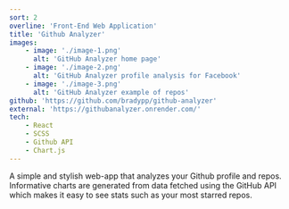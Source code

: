 ```yaml
---
sort: 2
overline: 'Front-End Web Application'
title: 'Github Analyzer'
images:
    - image: './image-1.png'
      alt: 'GitHub Analyzer home page'
    - image: './image-2.png'
      alt: 'GitHub Analyzer profile analysis for Facebook'
    - image: './image-3.png'
      alt: 'GitHub Analyzer example of repos'
github: 'https://github.com/bradypp/github-analyzer'
external: 'https://githubanalyzer.onrender.com/'
tech:
    - React
    - SCSS
    - Github API
    - Chart.js
---
```


A simple and stylish web-app that analyzes your Github profile and repos. Informative charts are generated from data fetched using the GitHub API which makes it easy to see stats such as your most starred repos.
